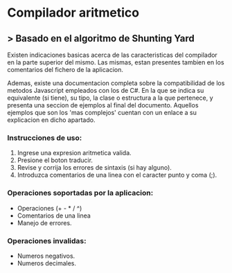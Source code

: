 ﻿# Compilador aritmetico
## > Basado en el algoritmo de Shunting Yard

Existen indicaciones basicas acerca de las caracteristicas del compilador en la parte superior del mismo.
Las mismas, estan presentes tambien en los comentarios del fichero de la aplicacion.

Ademas, existe una documentacion completa sobre la compatibilidad de los metodos Javascript empleados con los de C#.
En la que se indica su equivalente (si tiene), su tipo, la clase o estructura a la que pertenece, y presenta una seccion de ejemplos al final del documento.
Aquellos ejemplos que son los 'mas complejos' cuentan con un enlace a su explicacion en dicho apartado.

### Instrucciones de uso:
1. Ingrese una expresion aritmetica valida.
2. Presione el boton traducir.
3. Revise y corrija los errores de sintaxis (si hay alguno).
4. Introduzca comentarios de una linea con el caracter punto y coma (;).

### Operaciones soportadas por la aplicacion:
* Operaciones (+ - * / ^)
* Comentarios de una linea
* Manejo de errores.

### Operaciones invalidas:
* Numeros negativos.
* Numeros decimales. 